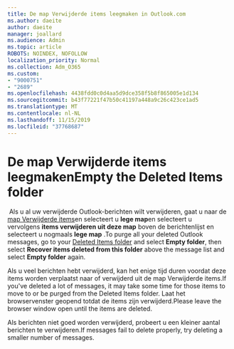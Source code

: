 ```yaml
---
title: De map Verwijderde items leegmaken in Outlook.com
ms.author: daeite
author: daeite
manager: joallard
ms.audience: Admin
ms.topic: article
ROBOTS: NOINDEX, NOFOLLOW
localization_priority: Normal
ms.collection: Adm_O365
ms.custom:
- "9000751"
- "2689"
ms.openlocfilehash: 4438fdd0c0d4aa5d9dce358f5b8f865005e1d134
ms.sourcegitcommit: b43f77221f47b50c41197a448a9c26c423ce1ad5
ms.translationtype: MT
ms.contentlocale: nl-NL
ms.lasthandoff: 11/15/2019
ms.locfileid: "37768687"
---
```

# <a name="empty-the-deleted-items-folder"></a><span data-ttu-id="7fc0f-102">De map Verwijderde items leegmaken</span><span class="sxs-lookup"><span data-stu-id="7fc0f-102">Empty the Deleted Items folder</span></span>

<span data-ttu-id="7fc0f-103"> Als u al uw verwijderde Outlook-berichten wilt verwijderen, gaat u naar de [map Verwijderde items](https://outlook.live.com/mail/deleteditems)en selecteert u **lege map**en selecteert u vervolgens **items verwijderen uit deze map** boven de berichtenlijst en selecteert u nogmaals **lege map** .</span><span class="sxs-lookup"><span data-stu-id="7fc0f-103">To purge all your deleted Outlook messages, go to your [Deleted Items folder](https://outlook.live.com/mail/deleteditems) and select **Empty folder**, then select **Recover items deleted from this folder** above the message list and select **Empty folder** again.</span></span>

<span data-ttu-id="7fc0f-104">Als u veel berichten hebt verwijderd, kan het enige tijd duren voordat deze items worden verplaatst naar of verwijderd uit de map Verwijderde items.</span><span class="sxs-lookup"><span data-stu-id="7fc0f-104">If you've deleted a lot of messages, it may take some time for those items to move to or be purged from the Deleted Items folder.</span></span> <span data-ttu-id="7fc0f-105">Laat het browservenster geopend totdat de items zijn verwijderd.</span><span class="sxs-lookup"><span data-stu-id="7fc0f-105">Please leave the browser window open until the items are deleted.</span></span>

<span data-ttu-id="7fc0f-106">Als berichten niet goed worden verwijderd, probeert u een kleiner aantal berichten te verwijderen.</span><span class="sxs-lookup"><span data-stu-id="7fc0f-106">If messages fail to delete properly, try deleting a smaller number of messages.</span></span>